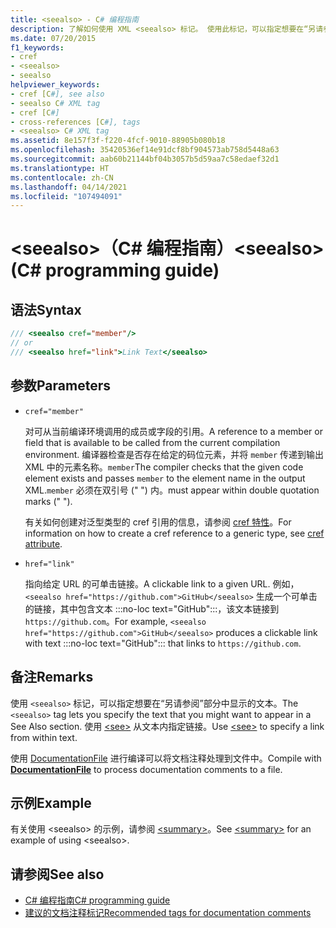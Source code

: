 ```yaml
---
title: <seealso> - C# 编程指南
description: 了解如何使用 XML <seealso> 标记。 使用此标记，可以指定想要在“另请参阅”部分中显示的文本。
ms.date: 07/20/2015
f1_keywords:
- cref
- <seealso>
- seealso
helpviewer_keywords:
- cref [C#], see also
- seealso C# XML tag
- cref [C#]
- cross-references [C#], tags
- <seealso> C# XML tag
ms.assetid: 8e157f3f-f220-4fcf-9010-88905b080b18
ms.openlocfilehash: 35420536ef14e91dcf8bf904573ab758d5448a63
ms.sourcegitcommit: aab60b21144bf04b3057b5d59aa7c58edaef32d1
ms.translationtype: HT
ms.contentlocale: zh-CN
ms.lasthandoff: 04/14/2021
ms.locfileid: "107494091"
---
```

# <a name="seealso-c-programming-guide"></a><span data-ttu-id="39bce-105">\<seealso>（C# 编程指南）</span><span class="sxs-lookup"><span data-stu-id="39bce-105">\<seealso> (C# programming guide)</span></span>

## <a name="syntax"></a><span data-ttu-id="39bce-106">语法</span><span class="sxs-lookup"><span data-stu-id="39bce-106">Syntax</span></span>

```csharp
/// <seealso cref="member"/>
// or
/// <seealso href="link">Link Text</seealso>
```

## <a name="parameters"></a><span data-ttu-id="39bce-107">参数</span><span class="sxs-lookup"><span data-stu-id="39bce-107">Parameters</span></span>

- `cref="member"`

  <span data-ttu-id="39bce-108">对可从当前编译环境调用的成员或字段的引用。</span><span class="sxs-lookup"><span data-stu-id="39bce-108">A reference to a member or field that is available to be called from the current compilation environment.</span></span> <span data-ttu-id="39bce-109">编译器检查是否存在给定的码位元素，并将 `member` 传递到输出 XML 中的元素名称。`member`</span><span class="sxs-lookup"><span data-stu-id="39bce-109">The compiler checks that the given code element exists and passes `member` to the element name in the output XML.`member`</span></span> <span data-ttu-id="39bce-110">必须在双引号 (" ") 内。</span><span class="sxs-lookup"><span data-stu-id="39bce-110">must appear within double quotation marks (" ").</span></span>

  <span data-ttu-id="39bce-111">有关如何创建对泛型类型的 cref 引用的信息，请参阅 [cref 特性](./cref-attribute.md)。</span><span class="sxs-lookup"><span data-stu-id="39bce-111">For information on how to create a cref reference to a generic type, see [cref attribute](./cref-attribute.md).</span></span>

- `href="link"`

  <span data-ttu-id="39bce-112">指向给定 URL 的可单击链接。</span><span class="sxs-lookup"><span data-stu-id="39bce-112">A clickable link to a given URL.</span></span> <span data-ttu-id="39bce-113">例如，`<seealso href="https://github.com">GitHub</seealso>` 生成一个可单击的链接，其中包含文本 :::no-loc text="GitHub":::，该文本链接到 `https://github.com`。</span><span class="sxs-lookup"><span data-stu-id="39bce-113">For example, `<seealso href="https://github.com">GitHub</seealso>` produces a clickable link with text :::no-loc text="GitHub"::: that links to `https://github.com`.</span></span>

## <a name="remarks"></a><span data-ttu-id="39bce-114">备注</span><span class="sxs-lookup"><span data-stu-id="39bce-114">Remarks</span></span>

<span data-ttu-id="39bce-115">使用 `<seealso>` 标记，可以指定想要在“另请参阅”部分中显示的文本。</span><span class="sxs-lookup"><span data-stu-id="39bce-115">The `<seealso>` tag lets you specify the text that you might want to appear in a See Also section.</span></span> <span data-ttu-id="39bce-116">使用 [\<see>](./see.md) 从文本内指定链接。</span><span class="sxs-lookup"><span data-stu-id="39bce-116">Use [\<see>](./see.md) to specify a link from within text.</span></span>

<span data-ttu-id="39bce-117">使用 [DocumentationFile](../../language-reference/compiler-options/output.md#documentationfile) 进行编译可以将文档注释处理到文件中。</span><span class="sxs-lookup"><span data-stu-id="39bce-117">Compile with [**DocumentationFile**](../../language-reference/compiler-options/output.md#documentationfile) to process documentation comments to a file.</span></span>

## <a name="example"></a><span data-ttu-id="39bce-118">示例</span><span class="sxs-lookup"><span data-stu-id="39bce-118">Example</span></span>

<span data-ttu-id="39bce-119">有关使用 \<seealso> 的示例，请参阅 [\<summary>](./summary.md)。</span><span class="sxs-lookup"><span data-stu-id="39bce-119">See [\<summary>](./summary.md) for an example of using \<seealso>.</span></span>

## <a name="see-also"></a><span data-ttu-id="39bce-120">请参阅</span><span class="sxs-lookup"><span data-stu-id="39bce-120">See also</span></span>

- [<span data-ttu-id="39bce-121">C# 编程指南</span><span class="sxs-lookup"><span data-stu-id="39bce-121">C# programming guide</span></span>](../index.md)
- [<span data-ttu-id="39bce-122">建议的文档注释标记</span><span class="sxs-lookup"><span data-stu-id="39bce-122">Recommended tags for documentation comments</span></span>](./recommended-tags-for-documentation-comments.md)
